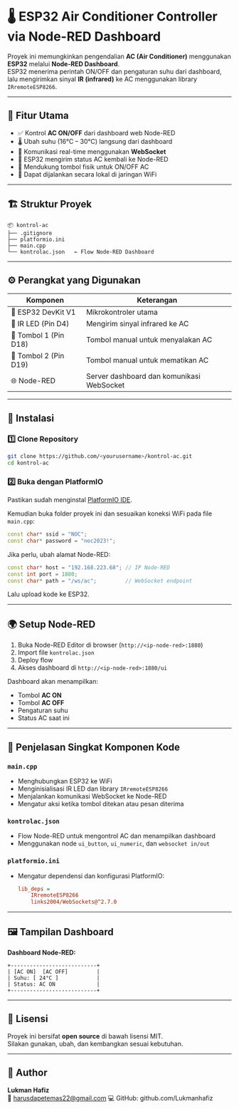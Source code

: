 # 🌡️ ESP32 Air Conditioner Controller via Node-RED Dashboard

Proyek ini memungkinkan pengendalian **AC (Air Conditioner)** menggunakan **ESP32** melalui **Node-RED Dashboard**.  
ESP32 menerima perintah ON/OFF dan pengaturan suhu dari dashboard, lalu mengirimkan sinyal **IR (infrared)** ke AC menggunakan library `IRremoteESP8266`.

---

## 🧩 Fitur Utama

- ✅ Kontrol **AC ON/OFF** dari dashboard web Node-RED  
- 🌡️ Ubah suhu (16°C – 30°C) langsung dari dashboard  
- 🔁 Komunikasi real-time menggunakan **WebSocket**  
- 📡 ESP32 mengirim status AC kembali ke Node-RED  
- 🧠 Mendukung tombol fisik untuk ON/OFF AC  
- 🔌 Dapat dijalankan secara lokal di jaringan WiFi  

---

## 🏗️ Struktur Proyek

```
📦 kontrol-ac
├── .gitignore
├── platformio.ini
├── main.cpp
└── kontrolac.json   ← Flow Node-RED Dashboard
```

---

## ⚙️ Perangkat yang Digunakan

| Komponen | Keterangan |
|-----------|-------------|
| 🧠 ESP32 DevKit V1 | Mikrokontroler utama |
| 📡 IR LED (Pin D4) | Mengirim sinyal infrared ke AC |
| 🔘 Tombol 1 (Pin D18) | Tombol manual untuk menyalakan AC |
| 🔘 Tombol 2 (Pin D19) | Tombol manual untuk mematikan AC |
| 🌐 Node-RED | Server dashboard dan komunikasi WebSocket |

---

## 🔧 Instalasi

### 1️⃣ Clone Repository

```bash
git clone https://github.com/<yourusername>/kontrol-ac.git
cd kontrol-ac
```

### 2️⃣ Buka dengan PlatformIO

Pastikan sudah menginstal [PlatformIO IDE](https://platformio.org/install/ide?install=vscode).

Kemudian buka folder proyek ini dan sesuaikan koneksi WiFi pada file `main.cpp`:

```cpp
const char* ssid = "NOC";
const char* password = "noc2023!";
```

Jika perlu, ubah alamat Node-RED:
```cpp
const char* host = "192.168.223.68"; // IP Node-RED
const int port = 1880;
const char* path = "/ws/ac";         // WebSocket endpoint
```

Lalu upload kode ke ESP32.

---

## 🌍 Setup Node-RED

1. Buka Node-RED Editor di browser (`http://<ip-node-red>:1880`)
2. Import file `kontrolac.json`
3. Deploy flow
4. Akses dashboard di `http://<ip-node-red>:1880/ui`

Dashboard akan menampilkan:
- Tombol **AC ON**
- Tombol **AC OFF**
- Pengaturan suhu
- Status AC saat ini

---

## 🧠 Penjelasan Singkat Komponen Kode

### `main.cpp`
- Menghubungkan ESP32 ke WiFi
- Menginisialisasi IR LED dan library `IRremoteESP8266`
- Menjalankan komunikasi WebSocket ke Node-RED
- Mengatur aksi ketika tombol ditekan atau pesan diterima

### `kontrolac.json`
- Flow Node-RED untuk mengontrol AC dan menampilkan dashboard
- Menggunakan node `ui_button`, `ui_numeric`, dan `websocket in/out`

### `platformio.ini`
- Mengatur dependensi dan konfigurasi PlatformIO:
  ```ini
  lib_deps = 
      IRremoteESP8266
      links2004/WebSockets@^2.7.0
  ```

---

## 🖼️ Tampilan Dashboard

**Dashboard Node-RED:**
```
+---------------------------+
| [AC ON]  [AC OFF]         |
| Suhu: [ 24°C ]            |
| Status: AC ON             |
+---------------------------+
```

---

## 📜 Lisensi

Proyek ini bersifat **open source** di bawah lisensi MIT.  
Silakan gunakan, ubah, dan kembangkan sesuai kebutuhan.

---

## 👤 Author

**Lukman Hafiz**  
📧 harusdapetemas22@gmail.com
💻 GitHub: github.com/Lukmanhafiz

